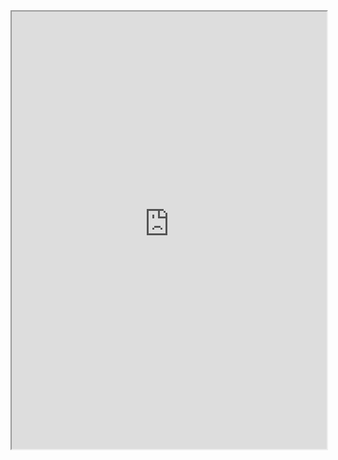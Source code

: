 <iframe
   height = 700
   width = 100%
   style="background-color: #FFFFFF"
   padding = 0 
   margins = 0 
   src="https://www.leitknightgaming.com/loot2?transparent=0"></iframe>